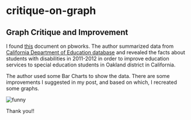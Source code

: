 # critique-on-graph
## Graph Critique and Improvement

I found [this](http://oaklandcac.pbworks.com/w/page/59627544/Facts%20About%20OUSD's%20Students%20with%20Disabilities) document on pbworks. The author summarized data from [California Department of Education database](http://data1.cde.ca.gov/dataquest/dataquest.asp) and revealed the facts about students with disabilities in 2011-2012 in order to improve education services to special education students in Oakland district in California.

The author used some Bar Charts to show the data. There are some improvements I suggested in my post, and based on which, I recreated some graphs.

![funny](/Users/Bella/Desktop/funny.png?raw=TRUE)



Thank you!!
